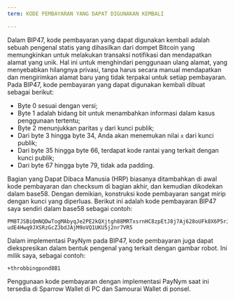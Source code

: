 ```yaml
---
term: KODE PEMBAYARAN YANG DAPAT DIGUNAKAN KEMBALI

---
```

Dalam BIP47, kode pembayaran yang dapat digunakan kembali adalah sebuah pengenal statis yang dihasilkan dari dompet Bitcoin yang memungkinkan untuk melakukan transaksi notifikasi dan mendapatkan alamat yang unik. Hal ini untuk menghindari penggunaan ulang alamat, yang menyebabkan hilangnya privasi, tanpa harus secara manual mendapatkan dan mengirimkan alamat baru yang tidak terpakai untuk setiap pembayaran. Pada BIP47, kode pembayaran yang dapat digunakan kembali dibuat sebagai berikut:


- Byte 0 sesuai dengan versi;
- Byte 1 adalah bidang bit untuk menambahkan informasi dalam kasus penggunaan tertentu;
- Byte 2 menunjukkan paritas `y` dari kunci publik;
- Dari byte 3 hingga byte 34, Anda akan menemukan nilai `x` dari kunci publik;
- Dari byte 35 hingga byte 66, terdapat kode rantai yang terkait dengan kunci publik;
- Dari byte 67 hingga byte 79, tidak ada padding.

Bagian yang Dapat Dibaca Manusia (HRP) biasanya ditambahkan di awal kode pembayaran dan checksum di bagian akhir, dan kemudian dikodekan dalam base58. Dengan demikian, konstruksi kode pembayaran sangat mirip dengan kunci yang diperluas. Berikut ini adalah kode pembayaran BIP47 saya sendiri dalam base58 sebagai contoh:

```text
PM8TJSBiQmNQDwTogMAbyqJe2PE2kQXjtgh88MRTxsrnHC8zpEtJ8j7Aj628oUFk8X6P5rJ7P5qD
udE4Hwq9JXSRzGcZJbdJAjM9oVQ1UKU5j2nr7VR5
```

Dalam implementasi PayNym pada BIP47, kode pembayaran juga dapat diekspresikan dalam bentuk pengenal yang terkait dengan gambar robot. Ini milik saya, sebagai contoh:

```text
+throbbingpond8B1
```

Penggunaan kode pembayaran dengan implementasi PayNym saat ini tersedia di Sparrow Wallet di PC dan Samourai Wallet di ponsel.